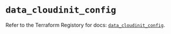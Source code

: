 # `data_cloudinit_config`

Refer to the Terraform Registory for docs: [`data_cloudinit_config`](https://registry.terraform.io/providers/hashicorp/cloudinit/2.3.2/docs/data-sources/config).
